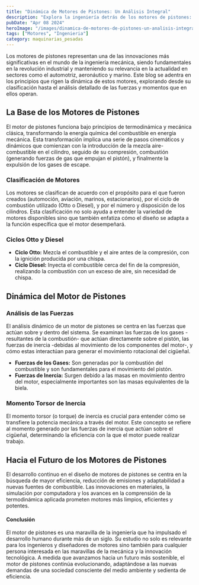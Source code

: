 ```yaml
---
title: "Dinámica de Motores de Pistones: Un Análisis Integral"
description: "Explora la ingeniería detrás de los motores de pistones: clasificación, análisis dinámico, fuerzas involucradas y futuro de estos sistemas mecánicos esenciales."
pubDate: "Apr 08 2024"
heroImage: "/images/dinamica-de-motores-de-pistones-un-analisis-integral.webp"
tags: ["Motores", "Ingenieria"]
category: maquinarias_pesadas
---
```


Los motores de pistones representan una de las innovaciones más significativas en el mundo de la ingeniería mecánica, siendo fundamentales en la revolución industrial y manteniendo su relevancia en la actualidad en sectores como el automotriz, aeronáutico y marino. Este blog se adentra en los principios que rigen la dinámica de estos motores, explorando desde su clasificación hasta el análisis detallado de las fuerzas y momentos que en ellos operan.

## La Base de los Motores de Pistones

El motor de pistones funciona bajo principios de termodinámica y mecánica clásica, transformando la energía química del combustible en energía mecánica. Esta transformación implica una serie de pasos cinemáticos y dinámicos que comienzan con la introducción de la mezcla aire-combustible en el cilindro, seguido de su compresión, combustión (generando fuerzas de gas que empujan el pistón), y finalmente la expulsión de los gases de escape.

### Clasificación de Motores

Los motores se clasifican de acuerdo con el propósito para el que fueron creados (automoción, aviación, marinos, estacionarios), por el ciclo de combustión utilizado (Otto o Diesel), y por el número y disposición de los cilindros. Esta clasificación no solo ayuda a entender la variedad de motores disponibles sino que también enfatiza cómo el diseño se adapta a la función específica que el motor desempeñará.

### Ciclos Otto y Diesel

- **Ciclo Otto:** Mezcla el combustible y el aire antes de la compresión, con la ignición producida por una chispa.
- **Ciclo Diesel:** Inyecta el combustible cerca del fin de la compresión, realizando la combustión con un exceso de aire, sin necesidad de chispa.

## Dinámica del Motor de Pistones

### Análisis de las Fuerzas

El análisis dinámico de un motor de pistones se centra en las fuerzas que actúan sobre y dentro del sistema. Se examinan las fuerzas de los gases -resultantes de la combustión- que actúan directamente sobre el pistón, las fuerzas de inercia -debidas al movimiento de los componentes del motor-, y cómo estas interactúan para generar el movimiento rotacional del cigüeñal.

- **Fuerzas de los Gases:** Son generadas por la combustión del combustible y son fundamentales para el movimiento del pistón.
- **Fuerzas de Inercia:** Surgen debido a las masas en movimiento dentro del motor, especialmente importantes son las masas equivalentes de la biela.

### Momento Torsor de Inercia

El momento torsor (o torque) de inercia es crucial para entender cómo se transfiere la potencia mecánica a través del motor. Este concepto se refiere al momento generado por las fuerzas de inercia que actúan sobre el cigüeñal, determinando la eficiencia con la que el motor puede realizar trabajo.

## Hacia el Futuro de los Motores de Pistones

El desarrollo continuo en el diseño de motores de pistones se centra en la búsqueda de mayor eficiencia, reducción de emisiones y adaptabilidad a nuevas fuentes de combustible. Las innovaciones en materiales, la simulación por computadora y los avances en la comprensión de la termodinámica aplicada prometen motores más limpios, eficientes y potentes.

#### Conclusión

El motor de pistones es una maravilla de la ingeniería que ha impulsado el desarrollo humano durante más de un siglo. Su estudio no solo es relevante para los ingenieros y diseñadores de motores sino también para cualquier persona interesada en las maravillas de la mecánica y la innovación tecnológica. A medida que avanzamos hacia un futuro más sostenible, el motor de pistones continúa evolucionando, adaptándose a las nuevas demandas de una sociedad consciente del medio ambiente y sedienta de eficiencia.
